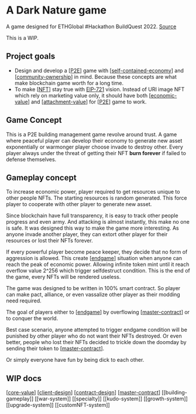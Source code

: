 # A Dark Nature game

A game designed for ETHGlobal #Hackathon BuildQuest 2022. [Source](https://github.com/VAD37/the-dark-forest)

This is a WIP.

## Project goals

- Design and develop a [[P2E]] game with [[self-contained-economy]] and [[community-ownership]] in mind. Because these concepts are what make blockchain game worth for a long time.
- To make [[NFT]] stay true with [EIP-721](https://eips.ethereum.org/EIPS/eip-721) vision. Instead of URI image NFT which rely on marketing value only, it should have both [[economic-value]] and [[attachment-value]] for [[P2E]] game to work.

## Game Concept

This is a P2E building management game revolve around trust. A game where peaceful player can develop their economy to generate new asset exponentially or warmonger player choose invade to destroy other. Every player always under the threat of getting their NFT **burn forever** if failed to defense themselves.

## Gameplay concept

To increase economic power, player required to get resources unique to other people NFTs. The starting resources is random generated. This force player to cooperate with other player to generate new asset.

Since blockchain have full transparency, it is easy to track other people progress and even army. And attacking is almost instantly, this make no one is safe. It was designed this way to make the game more interesting. As anyone invade another player, they can extort other player for their resources or lost their NFTs forever.

If every powerful player become peace keeper, they decide that no form of aggression is allowed. This create [[endgame]] situation when anyone can reach the peak of economic power. Allowing infinite token mint until it reach overflow value 2^256 which trigger selfdestruct condition. This is the end of the game, every NFTs will be rendered useless.

The game was designed to be written in 100% smart contract. So player can make pact, alliance, or even vassalize other player as their modding need required.

The goal of players either to [[endgame]] by overflowing [[master-contract]] or to conquer the world.

Best case scenario, anyone attempted to trigger endgame condition will be punished by other player who do not want their NFTs destroyed. Or even better, people who lost their NFTs decided to trickle down the doomday by sending their token to [[master-contract]].

Or simply everyone have fun by being dick to each other.

## WIP docs

[[core-value]]
[[client-design]]
[[contract-design]]
[[master-contract]]
[[building-gameplay]]
[[war-system]]
[[specialty]]
[[kudo-system]]
[[growth-system]]
[[upgrade-system]]
[[customNFT-system]]

[//begin]: # "Autogenerated link references for markdown compatibility"
[P2E]: references/P2E "Play To Earn"
[self-contained-economy]: references/self-contained-economy "self-contained-economy"
[community-ownership]: references/community-ownership "community-ownership"
[NFT]: references/NFT "NFT"
[economic-value]: references/economic-value "economic-value"
[attachment-value]: references/attachment-value "attachment-value"
[endgame]: references/endgame "endgame"
[master-contract]: references/master-contract "Master contract"
[core-value]: references/core-value "core value"
[client-design]: references/client-design "client design"
[contract-design]: references/contract-design "contract-design"
[//end]: # "Autogenerated link references"
[//begin]: # "Autogenerated link references for markdown compatibility"
[P2E]: references/P2E "Play To Earn"
[self-contained-economy]: references/self-contained-economy "self-contained-economy"
[community-ownership]: references/community-ownership "community-ownership"
[NFT]: references/NFT "NFT"
[economic-value]: references/economic-value "economic-value"
[attachment-value]: references/attachment-value "attachment-value"
[P2E]: references/P2E "Play To Earn"
[endgame]: references/endgame "endgame"
[endgame]: references/endgame "endgame"
[master-contract]: references/master-contract "Master contract"
[master-contract]: references/master-contract "Master contract"
[core-value]: references/core-value "core value"
[client-design]: references/client-design "client design"
[contract-design]: references/contract-design "contract-design"
[master-contract]: references/master-contract "Master contract"
[//end]: # "Autogenerated link references"
